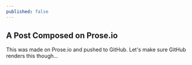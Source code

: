 ```yaml
---
published: false
---
```


## A Post Composed on Prose.io
This was made on Prose.io and pushed to GitHub. Let's make sure GitHub renders this though...
